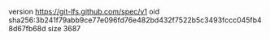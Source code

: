 version https://git-lfs.github.com/spec/v1
oid sha256:3b241f79abb9ce77e096fd76e482bd432f7522b5c3493fccc045fb48d67fb68d
size 3687
